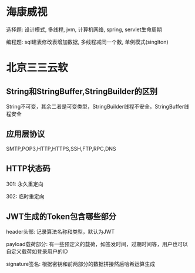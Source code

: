 # 海康威视

选择题: 设计模式, 多线程, jvm, 计算机网络, spring, servlet生命周期

编程题: sql建表修改表增加数据, 多线程减同一个数, 单例模式(singlton)

# 北京三三云软

## String和StringBuffer,StringBuilder的区别

String不可变，其余二者是可变类型，StringBuilder线程不安全，StringBuffer线程安全

## 应用层协议

SMTP,POP3,HTTP,HTTPS,SSH,FTP,RPC,DNS

## HTTP状态码

301: 永久重定向

302: 临时重定向

## JWT生成的Token包含哪些部分

header头部: 记录算法名称和类型，默认为JWT

payload载荷部分: 有一些预定义的载荷，如签发时间，过期时间等，用户也可以自定义载荷如登录用户的ID

signature签名: 根据密钥和前两部分的数据拼接然后哈希运算生成